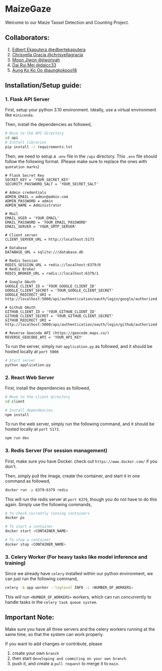 # MaizeGaze
Welcome to our Maize Tassel Detection and Counting Project.
## Collaborators:
1. [Edbert Ekaputera @edbertekaputera](https://github.com/edbertekaputera)
2. [Chrisyella Gracia @chrisyellagracia](https://github.com/chrisyellagracia)
3. [Moon Jiwon @jiwonyah](https://github.com/jiwonyah)
4. [Dai Rui Mei @daicc33](https://github.com/daicc33)
5. [Aung Ko Ko Oo @aungkokooo18](https://github.com/aungkokooo18)
## Installation/Setup guide:

### 1. Flask API Server
First, setup your python 3.10 environment. Ideally, use a virtual environment like `miniconda`.

Then, install the dependencies as followed,
```bash
# Move to the API directory
cd api
# Install libraries
pip install -r requirements.txt
```

Then, we need to setup a `.env` file in the `/api` directory. This `.env` file should follow the following format. (Please make sure to replace the ones with `quotation marks`)
```properties
# Flask Secret Key
SECRET_KEY = 'YOUR_SECRET_KEY'
SECURITY_PASSWORD_SALT = 'YOUR_SECRET_SALT'

# Admin credentials
ADMIN_EMAIL = admin@admin.com
ADMIN_PASSWORD = admin
ADMIN_NAME = Administrator

# Mail
EMAIL_USER = 'YOUR_EMAIL'
EMAIL_PASSWORD = 'YOUR_EMAIL_PASSWORD'
EMAIL_SERVER = 'YOUR_SMTP_SERVER'

# Client server
CLIENT_SERVER_URL = http://localhost:5173

# Database
DATABASE_URL = sqlite:///database.db

# Redis Session
REDIS_SESSION_URL = redis://localhost:6379/0
# Redis Broker
REDIS_BROKER_URL = redis://localhost:6379/1

# Google OAuth
GOOGLE_CLIENT_ID = 'YOUR_GOOGLE_CLIENT_ID'
GOOGLE_CLIENT_SECRET = 'YOUR_GOOGLE_CLIENT_SECRET'
GOOGLE_REDIRECT_URI = http://localhost:5000/api/authentication/oauth/login/google/authorized

# Github OAuth
GITHUB_CLIENT_ID = 'YOUR_GITHUB_CLIENT_ID'
GITHUB_CLIENT_SECRET = 'YOUR_GITHUB_CLIENT_SECRET'
GITHUB_REDIRECT_URI = http://localhost:5000/api/authentication/oauth/login/github/authorized

# Reverse Geocode API (https://geocode.maps.co/)
REVERSE_GEOCODE_API = 'YOUR_API_KEY'
```

To run the server, simply run `application.py` as followed, and it should be hosted locally at `port 5000`
```bash
# Start server
python application.py
```

### 2. React Web Server
First, install the dependencies as followed,
```bash
# Move to the client directory
cd client

# Install dependencies
npm install
```

To run the web server, simply run the following command, and it should be hosted locally at `port 5173`.
```bash
npm run dev
```

### 3. Redis Server (For session management)
First, make sure you have Docker. check out `https://www.docker.com/` if you don't.

Then, simply pull the image, create the container, and start it in one command as followed,
```bash
docker run -p 6379:6379 redis
```

This will run the redis server at `port 6379`, though you do not have to do this again. Simply use the following commands,
```bash
# To check currently running containers
docker ps

# To start a container
docker start <CONTAINER_NAME>

# To stop a container
docker stop <CONTAINER_NAME>
```

### 3. Celery Worker (For heavy tasks like model inference and training)
Since we already have `celery` installed within our python environment, we can just run the following command,
```bash
celery -A app worker --loglevel INFO -c <NUMBER_OF_WORKERS>
```
This will run `<NUMBER_OF_WORKERS>` workers, which can run concurrently to handle tasks in the `celery task queue system`.

## Important Note:
Make sure you have all three servers and the celery workers running at the same time, so that the system can work properly.

If you want to add changes or contribute, please 
1. create your own `branch`
2. then start `developing and commiting on your own branch`.
3. push it, and create a `pull request` to merge it to `main`.

